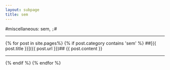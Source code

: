 ```yaml
---
layout: subpage
title: sem
---
```


#miscellaneous: sem, `;`#

---
{% for post in site.pages%}
 {% if post.category contains 'sem' %}
##[{{ post.title }}]({{ post.url }})##
{{ post.content }}

---
{% endif %}
{% endfor %}




